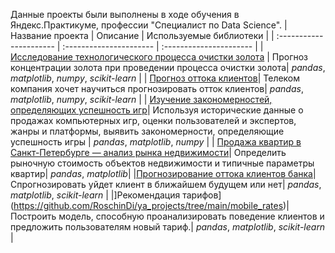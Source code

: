 Данные проекты были выполнены в ходе обучения в Яндекс.Практикуме, профессии "Специалист по Data Science".
| Название проекта | Описание | Используемые библиотеки | 
| :---------------------- | :---------------------- | :---------------------- |
| [Исследование технологического процесса очистки золота](https://github.com/RoschinDi/goldie/blob/main/goldie.ipynb) | Прогноз концентрации золота при проведении процесса очистки золота| *pandas*, *matplotlib*, *numpy*, *scikit-learn* |
| [Прогноз оттока клиентов](https://github.com/RoschinDi/goldie/tree/main/customer_churn)| Телеком компания хочет научиться прогнозировать отток клиентов| *pandas*, *matplotlib*, *numpy*, *scikit-learn* |
| [Изучение закономерностей, определяющих успешность игр](https://github.com/RoschinDi/goldie/tree/main/best_console)| Используя исторические данные о продажах компьютерных игр, оценки пользователей и экспертов, жанры и платформы, выявить закономерности, определяющие успешность игры | *pandas*, *matplotlib*, *numpy* |
| [Продажа квартир в Санкт-Петербурге — анализ рынка недвижимости](https://github.com/RoschinDi/ya_projects/tree/main/flat's_price)| Определить рыночную стоимость объектов недвижимости и типичные параметры квартир| *pandas*, *matplotlib*|
|[Прогнозирование оттока клиентов банка](https://github.com/RoschinDi/ya_projects/tree/main/bank_customers_churn)| Спрогнозировать уйдет клиент в ближайшем будущем или нет| *pandas*, *matplotlib*, *scikit-learn* |
|]Рекомендация тарифов](https://github.com/RoschinDi/ya_projects/tree/main/mobile_rates)|Построить модель, способную проанализировать поведение клиентов и предложить пользователям новый тариф.| *pandas*, *matplotlib*, *scikit-learn* |
